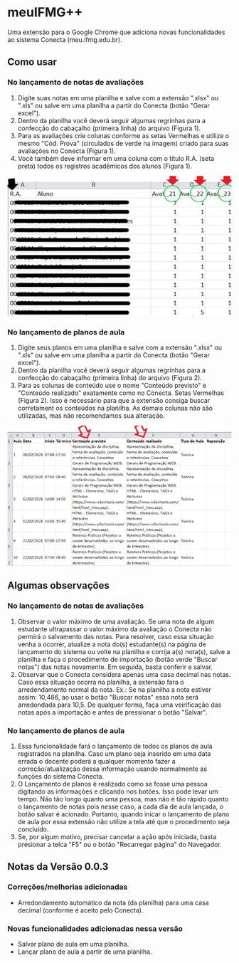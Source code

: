 # meuIFMG++

Uma extensão para o Google Chrome que adiciona novas funcionalidades ao sistema Conecta (meu.ifmg.edu.br).


## Como usar
### No lançamento de notas de avaliações

1. Digite suas notas em uma planilha e salve com a extensão ".xlsx" ou ".xls" ou salve em uma planilha a partir do Conecta (botão "Gerar excel").
2. Dentro da planilha você deverá seguir algumas regrinhas para a confecção do cabaçalho (primeira linha) do arquivo (Figura 1).
3. Para as avaliações crie colunas conforme as setas Vermelhas e utilize o mesmo "Cód. Prova" (circulados de verde na imagem) criado para suas avaliações no Conecta (Figura 1).
4. Você também deve informar em uma coluna com o título R.A. (seta preta) todos os registros acadêmicos dos alunos (Figura 1).

![](imgs/Print_2.png)

### No lançamento de planos de aula
1. Digite seus planos em uma planilha e salve com a extensão ".xlsx" ou ".xls" ou salve em uma planilha a partir do Conecta (botão "Gerar excel").
2. Dentro da planilha você deverá seguir algumas regrinhas para a confecção do cabaçalho (primeira linha) do arquivo (Figura 2).
3. Para as colunas de conteúdo use o nome "Conteúdo previsto" e "Conteúdo realizado" exatamente como no Conecta. Setas Vermelhas (Figura 2). Isso é necessário para que a extensão consiga buscar corretament os conteúdos na planilha. As demais colunas não são utilizadas, mas não recomendamos sua alteração.

![](imgs/Print_4.png)

## Algumas observações

### No lançamento de notas de avaliações
1. Observar o valor máximo de uma avaliação. Se uma nota de algum estudante ultrapassar o valor máximo da avaliação o Conecta não permirá o salvamento das notas. Para resolver, caso essa situação venha a ocorrer, atualize a nota do(s) estudante(s) na página de lançamento do sistema ou volte na planilha e corrija a(s) nota(s), salve a planilha e faça o procedimento de importação (botão verde "Buscar notas") das notas novamente. Em seguida, basta conferir e salvar. 
2.  Observar que o Conecta considera apenas uma casa decimal nas notas. Caso essa situação ocorra na planilha, a extensão fara o arredendamento normal da nota. Ex.: Se na planilha a nota estiver assim: 10,486, ao usar o botão "Buscar notas" essa nota será arredondada para 10,5. De qualquer forma, faça uma veirificação das notas após a importação e antes de pressionar o botão "Salvar".

### No lançamento de planos de aula
1. Essa funcionalidade fará o lançamento de todos os planos de aula registrados na planilha. Caso um plano seja inserido em uma data errada o docente poderá a qualquer momento fazer a correção/atualização dessa informação usando normalmente as funções do sistema Conecta. 
2. O Lançamento de planos é realizado como se fosse uma pessoa digitando as informações e clicando nos botões. Isso pode levar um tempo. Não tão longo quanto uma pessoa, mas não é tão rápido quanto o lançamento de notas pois nesse caso, a cada dia de aula lançada, o botão salvar é acionado. Portanto, quando inicar o lançamento de plano de aula por essa extensão não utilize a tela até que o procedimento seja concluído. 
3. Se, por algum motivo, precisar cancelar a ação após iniciada, basta presionar a telca "F5" ou o botão "Recarregar página" do Navegador.

## Notas da Versão 0.0.3

### Correções/melhorias adicionadas
- Arredondamento automático da nota (da planilha) para uma casa decimal (conforme é aceito pelo Conecta).

### Novas funcionalidades adicionadas nessa versão
- Salvar plano de aula em uma planilha.
- Lançar plano de aula a partir de uma planilha.


